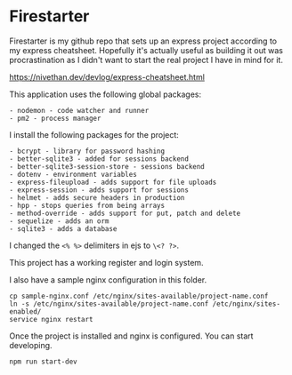 # Firestarter

Firestarter is my github repo that sets up an express project according to my express cheatsheet. Hopefully it's actually useful as building it out was procrastination as I didn't want to start the real project I have in mind for it.

https://nivethan.dev/devlog/express-cheatsheet.html

This application uses the following global packages:

    - nodemon - code watcher and runner
    - pm2 - process manager 

I install the following packages for the project:

    - bcrypt - library for password hashing
    - better-sqlite3 - added for sessions backend
    - better-sqlite3-session-store - sessions backend
    - dotenv - environment variables
    - express-fileupload - adds support for file uploads
    - express-session - adds support for sessions
    - helmet - adds secure headers in production
    - hpp - stops queries from being arrays
    - method-override - adds support for put, patch and delete
    - sequelize - adds an orm
    - sqlite3 - adds a database

I changed the `<% %>` delimiters in ejs to `\<? ?>`.

This project has a working register and login system. 

I also have a sample nginx configuration in this folder.

```
cp sample-nginx.conf /etc/nginx/sites-available/project-name.conf
ln -s /etc/nginx/sites-available/project-name.conf /etc/nginx/sites-enabled/
service nginx restart
```

Once the project is installed and nginx is configured. You can start developing.

```
npm run start-dev
```

